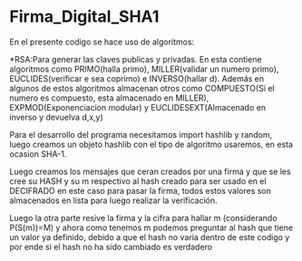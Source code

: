 # Firma_Digital_SHA1

En el presente codigo se hace uso de algoritmos:

*RSA:Para generar las claves publicas y privadas. En esta contiene algoritmos como PRIMO(halla primo), MILLER(validar un numero primo), EUCLIDES(verificar e sea coprimo) e INVERSO(hallar d). Además en algunos de estos algoritmos almacenan otros como COMPUESTO(Si el numero es compuesto, esta almacenado en MILLER), EXPMOD(Exponenciacion modular) y EUCLIDESEXT(Almacenado en inverso y devuelva d,x,y)

Para el desarrollo del programa necesitamos import hashlib y random, luego creamos un objeto hashlib con el tipo de algoritmo usaremos, en esta ocasion SHA-1. 

Luego creamos los mensajes que ceran creados por una firma y que se les cree su HASH y su m respectivo al hash creado para ser usado en el DECIFRADO en este caso para pasar la firma, todos estos valores son almacenados en lista para luego realizar la verificación. 

Luego la otra parte resive la firma y la cifra para hallar m (considerando P(S(m))=M) y ahora como tenemos m podemos preguntar al hash que tiene un valor ya definido, debido a que el hash no varia dentro de este codigo y por ende si el hash no ha sido cambiado es verdadero
